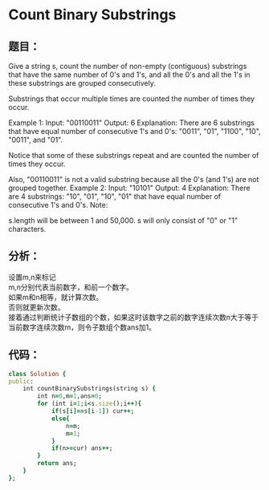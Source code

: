 # Count Binary Substrings
## 题目：
Give a string s, count the number of non-empty (contiguous) substrings that have the same number of 0's and 1's, and all the 0's and all the 1's in these substrings are grouped consecutively.

Substrings that occur multiple times are counted the number of times they occur.

Example 1:
Input: "00110011"
Output: 6
Explanation: There are 6 substrings that have equal number of consecutive 1's and 0's: "0011", "01", "1100", "10", "0011", and "01".

Notice that some of these substrings repeat and are counted the number of times they occur.

Also, "00110011" is not a valid substring because all the 0's (and 1's) are not grouped together.
Example 2:
Input: "10101"
Output: 4
Explanation: There are 4 substrings: "10", "01", "10", "01" that have equal number of consecutive 1's and 0's.
Note:

s.length will be between 1 and 50,000.
s will only consist of "0" or "1" characters.

## 分析：

设置m,n来标记<br>
m,n分别代表当前数字，和前一个数字。<br>
如果m和n相等，就计算次数。<br>
否则就更新次数。<br>
接着通过判断统计子数组的个数，如果这时该数字之前的数字连续次数n大于等于当前数字连续次数m，则令子数组个数ans加1。<br>

## 代码：
```ruby
class Solution {
public:
    int countBinarySubstrings(string s) {
        int n=0,m=1,ans=0;
        for (int i=1;i<s.size();i++){
            if(s[i]==s[i-1]) cur++;
            else{
                n=m;
                m=1;
            }
            if(n>=cur) ans++;
        }
        return ans;
    }
};
